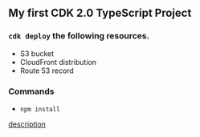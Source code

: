 ## My first CDK 2.0 TypeScript Project

### `cdk deploy` the following resources.

* S3 bucket
* CloudFront distribution
* Route 53 record

### Commands

* `npm install`

[description](https://note.figmentresearch.com/aws/cdk2sample)